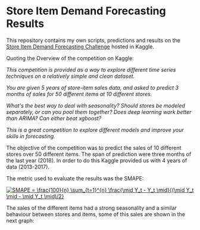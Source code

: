 # Store Item Demand Forecasting Results
This repository contains my own scripts, predictions and results on the [Store Item Demand Forecasting Challenge](https://www.kaggle.com/c/demand-forecasting-kernels-only) hosted in Kaggle.

Quoting the Overview of the competition on Kaggle:

_This competition is provided as a way to explore different time series techniques on a relatively simple and clean dataset._

_You are given 5 years of store-item sales data, and asked to predict 3 months of sales for 50 different items at 10 different stores._

_What's the best way to deal with seasonality? Should stores be modeled separately, or can you pool them together? Does deep learning work better than ARIMA? Can either beat xgboost?_

_This is a great competition to explore different models and improve your skills in forecasting._

The objective of the competition was to predict the sales of 10 different stores over 50 different items. The span of prediction were three months of the last year (2018). In order to do this Kaggle provided us with 4 years of data (2013-2017).

The metric used to evaluate the results was the SMAPE:

<a href="https://www.codecogs.com/eqnedit.php?latex=SMAPE&space;=&space;\frac{100}{n}&space;\sum_{t=1}^{n}&space;\frac{\mid&space;Y_t&space;-&space;Y_t&space;\mid}{(\mid&space;Y_t&space;\mid&space;-&space;\mid&space;Y_t&space;\mid)/2}" target="_blank"><img src="https://latex.codecogs.com/gif.latex?SMAPE&space;=&space;\frac{100}{n}&space;\sum_{t=1}^{n}&space;\frac{\mid&space;Y_t&space;-&space;Y_t&space;\mid}{(\mid&space;Y_t&space;\mid&space;-&space;\mid&space;Y_t&space;\mid)/2}" title="SMAPE = \frac{100}{n} \sum_{t=1}^{n} \frac{\mid Y_t - Y_t \mid}{(\mid Y_t \mid - \mid Y_t \mid)/2}" /></a>

The sales of the different items had a strong seasonality and a similar behaviour between stores and items, some of this sales are shown in the next graph:
